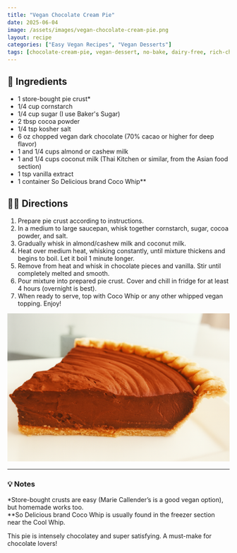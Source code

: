 ```yaml
---
title: "Vegan Chocolate Cream Pie"
date: 2025-06-04
image: /assets/images/vegan-chocolate-cream-pie.png
layout: recipe
categories: ["Easy Vegan Recipes", "Vegan Desserts"]
tags: [chocolate-cream-pie, vegan-dessert, no-bake, dairy-free, rich-chocolate]
---
```


## 🧾 Ingredients

- 1 store-bought pie crust*  
- 1/4 cup cornstarch  
- 1/4 cup sugar (I use Baker's Sugar)  
- 2 tbsp cocoa powder  
- 1/4 tsp kosher salt  
- 6 oz chopped vegan dark chocolate (70% cacao or higher for deep flavor)  
- 1 and 1/4 cups almond or cashew milk  
- 1 and 1/4 cups coconut milk (Thai Kitchen or similar, from the Asian food section)  
- 1 tsp vanilla extract  
- 1 container So Delicious brand Coco Whip**  

## 👩‍🍳 Directions

1. Prepare pie crust according to instructions.  
2. In a medium to large saucepan, whisk together cornstarch, sugar, cocoa powder, and salt.  
3. Gradually whisk in almond/cashew milk and coconut milk.  
4. Heat over medium heat, whisking constantly, until mixture thickens and begins to boil. Let it boil 1 minute longer.  
5. Remove from heat and whisk in chocolate pieces and vanilla. Stir until completely melted and smooth.  
6. Pour mixture into prepared pie crust. Cover and chill in fridge for at least 4 hours (overnight is best).  
7. When ready to serve, top with Coco Whip or any other whipped vegan topping. Enjoy!

![Vegan Chocolate Cream Pie](/assets/images/vegan-chocolate-cream-pie.png)

---

### 💡 Notes

*Store-bought crusts are easy (Marie Callender’s is a good vegan option), but homemade works too.  
**So Delicious brand Coco Whip is usually found in the freezer section near the Cool Whip.

This pie is intensely chocolatey and super satisfying. A must-make for chocolate lovers!
